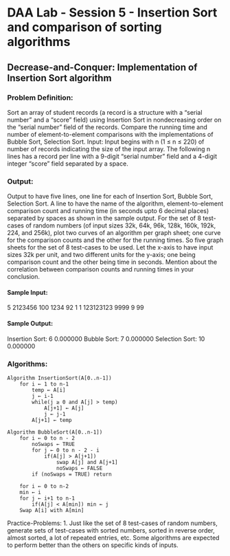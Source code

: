 # DAA Lab - Session 5 - Insertion Sort and comparison of sorting algorithms

## Decrease-and-Conquer: Implementation of Insertion Sort algorithm


### Problem Definition: 
Sort an array of student records (a record is a structure with a “serial number” and a “score” field) using Insertion Sort in nondecreasing order on the “serial number” field of the records. Compare the running time and number of element-to-element comparisons with the implementations of Bubble Sort, Selection Sort.
Input: Input begins with n (1 ≤ n ≤ 220) of number of records indicating the size of the input array. The following n lines has a record per line with a 9-digit “serial number” field and a 4-digit integer “score” field separated by a space.

### Output: 
Output to have five lines, one line for each of Insertion Sort, Bubble Sort, Selection Sort. A line to have the name of the algorithm, element-to-element comparison count and running time (in seconds upto 6 decimal places) separated by spaces as shown in the sample output. For the set of 8 test-cases of random numbers (of input sizes 32k, 64k, 96k, 128k, 160k, 192k, 224, and 256k), plot two curves of an algorithm per graph sheet; one curve for the comparison counts and the other for the running times. So five graph sheets for the set of 8 test-cases to be used. Let the x-axis to have input sizes 32k per unit, and two different units for the y-axis; one being comparison count and the other being time in seconds. Mention about the correlation between comparison counts and running times in your conclusion.

#### Sample Input:
5
2123456 100
1234 92
1 1
123123123 9999
9 99

#### Sample Output:
Insertion Sort: 6 0.000000
Bubble Sort: 7 0.000000
Selection Sort: 10 0.000000

### Algorithms:

```
Algorithm InsertionSort(A[0..n-1])
	for i ← 1 to n-1
		temp ← A[i]
		j ← i-1
		while(j ≥ 0 and A[j] > temp)
			A[j+1] ← A[j]
			j ← j-1
		A[j+1] ← temp
```
```
Algorithm BubbleSort(A[0..n-1])
	for i ← 0 to n - 2
		noSwaps ← TRUE
		for j ← 0 to n - 2 - i
			if(A[j] > A[j+1]) 
				swap A[j] and A[j+1]
				noSwaps ← FALSE
		if (noSwaps = TRUE) return
```
```Algorithm SelectionSort(A[0..n-1])
	for i ← 0 to n-2
	min ← i
	for j ← i+1 to n-1
		if(A[j] < A[min]) min ← j
	Swap A[i] with A[min]
```

Practice-Problems:
    1. Just like the set of 8 test-cases of random numbers, generate sets of test-cases with sorted numbers, sorted in reverse order, almost sorted, a lot of repeated entries, etc. Some algorithms are expected to perform better than the others on specific kinds of inputs.
